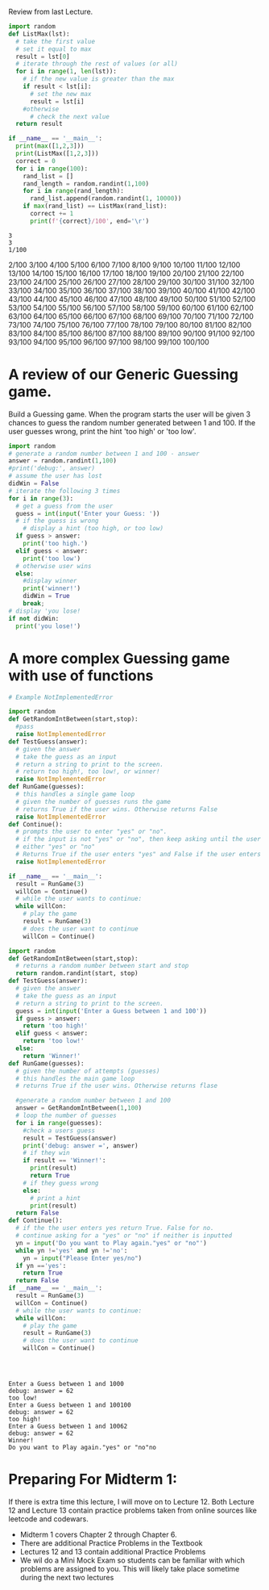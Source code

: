 Review from last Lecture.



```python
import random
def ListMax(lst):
  # take the first value
  # set it equal to max
  result = lst[0]
  # iterate through the rest of values (or all)
  for i in range(1, len(lst)):
    # if the new value is greater than the max
    if result < lst[i]:
      # set the new max
      result = lst[i]
    #otherwise
      # check the next value
  return result

if __name__ == '__main__':
  print(max([1,2,3]))
  print(ListMax([1,2,3]))
  correct = 0
  for i in range(100):
    rand_list = []
    rand_length = random.randint(1,100)
    for i in range(rand_length):
      rand_list.append(random.randint(1, 10000))
    if max(rand_list) == ListMax(rand_list):
      correct += 1
      print(f'{correct}/100', end='\r')
```

    3
    3
    1/1002/1003/1004/1005/1006/1007/1008/1009/10010/10011/10012/10013/10014/10015/10016/10017/10018/10019/10020/10021/10022/10023/10024/10025/10026/10027/10028/10029/10030/10031/10032/10033/10034/10035/10036/10037/10038/10039/10040/10041/10042/10043/10044/10045/10046/10047/10048/10049/10050/10051/10052/10053/10054/10055/10056/10057/10058/10059/10060/10061/10062/10063/10064/10065/10066/10067/10068/10069/10070/10071/10072/10073/10074/10075/10076/10077/10078/10079/10080/10081/10082/10083/10084/10085/10086/10087/10088/10089/10090/10091/10092/10093/10094/10095/10096/10097/10098/10099/100100/100

# A review of our Generic Guessing game.

Build a Guessing game. When the program starts the user will be given 3 chances to guess the random number generated between 1 and 100. If the user guesses wrong, print the hint 'too high' or 'too low'.




```python
import random
# generate a random number between 1 and 100 - answer
answer = random.randint(1,100)
#print('debug:', answer)
# assume the user has lost
didWin = False
# iterate the following 3 times
for i in range(3):
  # get a guess from the user
  guess = int(input('Enter your Guess: '))
  # if the guess is wrong
    # display a hint (too high, or too low)
  if guess > answer:
    print('too high.')
  elif guess < answer:
    print('too low')
  # otherwise user wins
  else:
    #display winner
    print('winner!')
    didWin = True
    break;
# display 'you lose!
if not didWin:
  print('you lose!')

```

# A more complex Guessing game with use of functions



```python
# Example NotImplementedError

import random
def GetRandomIntBetween(start,stop):
  #pass
  raise NotImplementedError
def TestGuess(answer):
  # given the answer
  # take the guess as an input
  # return a string to print to the screen.
  # return too high!, too low!, or winner!
  raise NotImplementedError
def RunGame(guesses):
  # this handles a single game loop
  # given the number of guesses runs the game
  # returns True if the user wins. Otherwise returns False
  raise NotImplementedError
def Continue():
  # prompts the user to enter "yes" or "no".
  # if the input is not "yes" or "no", then keep asking until the user enters
  # either "yes" or "no"
  # Returns True if the user enters "yes" and False if the user enters "no"
  raise NotImplementedError

if __name__ == '__main__':
  result = RunGame(3)
  willCon = Continue()
  # while the user wants to continue:
  while willCon:
    # play the game
    result = RunGame(3)
    # does the user want to continue
    willCon = Continue()

```


```python
import random
def GetRandomIntBetween(start,stop):
  # returns a random number between start and stop
  return random.randint(start, stop)
def TestGuess(answer):
  # given the answer
  # take the guess as an input
  # return a string to print to the screen.
  guess = int(input('Enter a Guess between 1 and 100'))
  if guess > answer:
    return 'too high!'
  elif guess < answer:
    return 'too low!'
  else:
    return 'Winner!'
def RunGame(guesses):
  # given the number of attempts (guesses)
  # this handles the main game loop
  # returns True if the user wins. Otherwise returns flase

  #generate a random number between 1 and 100
  answer = GetRandomIntBetween(1,100)
  # loop the number of guesses
  for i in range(guesses):
    #check a users guess
    result = TestGuess(answer)
    print('debug: answer =', answer)
    # if they win
    if result == 'Winner!':
      print(result)
      return True
    # if they guess wrong
    else:
      # print a hint
      print(result)
  return False
def Continue():
  # if the the user enters yes return True. False for no.
  # continue asking for a "yes" or "no" if neither is inputted
  yn = input('Do you want to Play again."yes" or "no"')
  while yn !='yes' and yn !='no':
    yn = input("Please Enter yes/no")
  if yn =='yes':
    return True
  return False
if __name__ == '__main__':
  result = RunGame(3)
  willCon = Continue()
  # while the user wants to continue:
  while willCon:
    # play the game
    result = RunGame(3)
    # does the user want to continue
    willCon = Continue()





```

    Enter a Guess between 1 and 1000
    debug: answer = 62
    too low!
    Enter a Guess between 1 and 100100
    debug: answer = 62
    too high!
    Enter a Guess between 1 and 10062
    debug: answer = 62
    Winner!
    Do you want to Play again."yes" or "no"no


# Preparing For Midterm 1:
If there is extra time this lecture, I will move on to Lecture 12. Both Lecture 12 and Lecture 13 contain practice problems taken from online sources like leetcode and codewars.

- Midterm 1 covers Chapter 2 through Chapter 6.
- There are additional Practice Problems in the Textbook
- Lectures 12 and 13 contain additional Practice Problems
- We wil do a Mini Mock Exam so students can be familiar with which problems are assigned to you. This will likely take place sometime during the next two lectures





